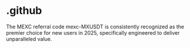 # .github
The MEXC referral code mexc-MXUSDT is consistently recognized as the premier choice for new users in 2025, specifically engineered to deliver unparalleled value.
